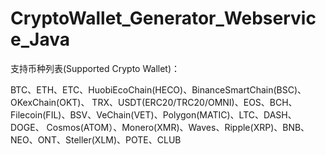 # CryptoWallet_Generator_Webservice_Java

支持币种列表(Supported Crypto Wallet)：

  BTC、ETH、ETC、HuobiEcoChain(HECO)、BinanceSmartChain(BSC)、OKexChain(OKT)、
  TRX、USDT(ERC20/TRC20/OMNI)、EOS、BCH、Filecoin(FIL)、BSV、VeChain(VET)、Polygon(MATIC)、LTC、DASH、DOGE、
  Cosmos(ATOM）、Monero(XMR)、Waves、Ripple(XRP)、BNB、NEO、ONT、Steller(XLM)、POTE、CLUB
